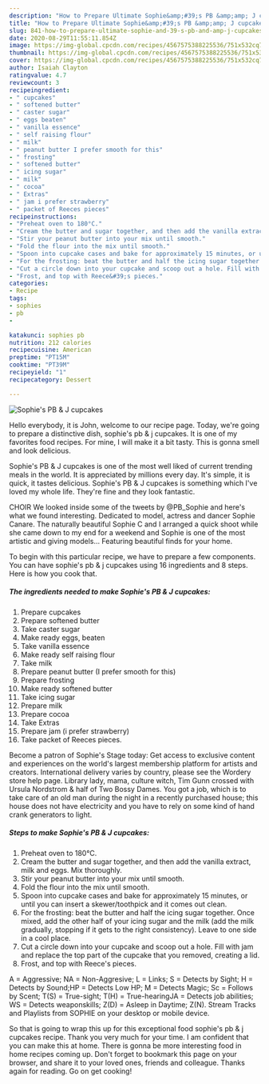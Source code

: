 ```yaml
---
description: "How to Prepare Ultimate Sophie&amp;#39;s PB &amp;amp; J cupcakes"
title: "How to Prepare Ultimate Sophie&amp;#39;s PB &amp;amp; J cupcakes"
slug: 841-how-to-prepare-ultimate-sophie-and-39-s-pb-and-amp-j-cupcakes
date: 2020-08-29T11:55:11.854Z
image: https://img-global.cpcdn.com/recipes/4567575388225536/751x532cq70/sophies-pb-j-cupcakes-recipe-main-photo.jpg
thumbnail: https://img-global.cpcdn.com/recipes/4567575388225536/751x532cq70/sophies-pb-j-cupcakes-recipe-main-photo.jpg
cover: https://img-global.cpcdn.com/recipes/4567575388225536/751x532cq70/sophies-pb-j-cupcakes-recipe-main-photo.jpg
author: Isaiah Clayton
ratingvalue: 4.7
reviewcount: 3
recipeingredient:
- " cupcakes"
- " softened butter"
- " caster sugar"
- " eggs beaten"
- " vanilla essence"
- " self raising flour"
- " milk"
- " peanut butter I prefer smooth for this"
- " frosting"
- " softened butter"
- " icing sugar"
- " milk"
- " cocoa"
- " Extras"
- " jam i prefer strawberry"
- " packet of Reeces pieces"
recipeinstructions:
- "Preheat oven to 180°C."
- "Cream the butter and sugar together, and then add the vanilla extract, milk and eggs. Mix thoroughly."
- "Stir your peanut butter into your mix until smooth."
- "Fold the flour into the mix until smooth."
- "Spoon into cupcake cases and bake for approximately 15 minutes, or until you can insert a skewer/toothpick and it comes out clean."
- "For the frosting: beat the butter and half the icing sugar together. Once mixed, add the other half of your icing sugar and the milk (add the milk gradually, stopping if it gets to the right consistency). Leave to one side in a cool place."
- "Cut a circle down into your cupcake and scoop out a hole. Fill with jam and replace the top part of the cupcake that you removed, creating a lid."
- "Frost, and top with Reece&#39;s pieces."
categories:
- Recipe
tags:
- sophies
- pb
- 

katakunci: sophies pb  
nutrition: 212 calories
recipecuisine: American
preptime: "PT15M"
cooktime: "PT39M"
recipeyield: "1"
recipecategory: Dessert

---
```



![Sophie&#39;s PB &amp; J cupcakes](https://img-global.cpcdn.com/recipes/4567575388225536/751x532cq70/sophies-pb-j-cupcakes-recipe-main-photo.jpg)

Hello everybody, it is John, welcome to our recipe page. Today, we're going to prepare a distinctive dish, sophie&#39;s pb &amp; j cupcakes. It is one of my favorites food recipes. For mine, I will make it a bit tasty. This is gonna smell and look delicious.

Sophie&#39;s PB &amp; J cupcakes is one of the most well liked of current trending meals in the world. It is appreciated by millions every day. It's simple, it is quick, it tastes delicious. Sophie&#39;s PB &amp; J cupcakes is something which I've loved my whole life. They're fine and they look fantastic.

CHOIR We looked inside some of the tweets by @PB_Sophie and here&#39;s what we found interesting. Dedicated to model, actress and dancer Sophie Canare. The naturally beautiful Sophie C and I arranged a quick shoot while she came down to my end for a weekend and Sophie is one of the most artistic and giving models… Featuring beautiful finds for your home.


To begin with this particular recipe, we have to prepare a few components. You can have sophie&#39;s pb &amp; j cupcakes using 16 ingredients and 8 steps. Here is how you cook that.

<!--inarticleads1-->

##### The ingredients needed to make Sophie&#39;s PB &amp; J cupcakes:

1. Prepare  cupcakes
1. Prepare  softened butter
1. Take  caster sugar
1. Make ready  eggs, beaten
1. Take  vanilla essence
1. Make ready  self raising flour
1. Take  milk
1. Prepare  peanut butter (I prefer smooth for this)
1. Prepare  frosting
1. Make ready  softened butter
1. Take  icing sugar
1. Prepare  milk
1. Prepare  cocoa
1. Take  Extras
1. Prepare  jam (i prefer strawberry)
1. Take  packet of Reeces pieces.


Become a patron of Sophie&#39;s Stage today: Get access to exclusive content and experiences on the world&#39;s largest membership platform for artists and creators. International delivery varies by country, please see the Wordery store help page. Library lady, mama, culture witch, Tim Gunn crossed with Ursula Nordstrom &amp; half of Two Bossy Dames. You got a job, which is to take care of an old man during the night in a recently purchased house; this house does not have electricity and you have to rely on some kind of hand crank generators to light. 

<!--inarticleads2-->

##### Steps to make Sophie&#39;s PB &amp; J cupcakes:

1. Preheat oven to 180°C.
1. Cream the butter and sugar together, and then add the vanilla extract, milk and eggs. Mix thoroughly.
1. Stir your peanut butter into your mix until smooth.
1. Fold the flour into the mix until smooth.
1. Spoon into cupcake cases and bake for approximately 15 minutes, or until you can insert a skewer/toothpick and it comes out clean.
1. For the frosting: beat the butter and half the icing sugar together. Once mixed, add the other half of your icing sugar and the milk (add the milk gradually, stopping if it gets to the right consistency). Leave to one side in a cool place.
1. Cut a circle down into your cupcake and scoop out a hole. Fill with jam and replace the top part of the cupcake that you removed, creating a lid.
1. Frost, and top with Reece&#39;s pieces.


A = Aggressive; NA = Non-Aggresive; L = Links; S = Detects by Sight; H = Detects by Sound;HP = Detects Low HP; M = Detects Magic; Sc = Follows by Scent; T(S) = True-sight; T(H) = True-hearingJA = Detects job abilities; WS = Detects weaponskills; Z(D) = Asleep in Daytime; Z(N). Stream Tracks and Playlists from SOPHIE on your desktop or mobile device. 

So that is going to wrap this up for this exceptional food sophie&#39;s pb &amp; j cupcakes recipe. Thank you very much for your time. I am confident that you can make this at home. There is gonna be more interesting food in home recipes coming up. Don't forget to bookmark this page on your browser, and share it to your loved ones, friends and colleague. Thanks again for reading. Go on get cooking!

